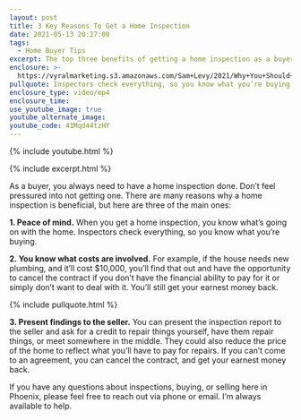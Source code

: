```yaml
---
layout: post
title: 3 Key Reasons To Get a Home Inspection
date: 2021-05-13 20:27:00
tags:
  - Home Buyer Tips
excerpt: The top three benefits of getting a home inspection as a buyer.
enclosure: >-
  https://vyralmarketing.s3.amazonaws.com/Sam+Levy/2021/Why+You+Should+Get+a+Home+Inspection+(1).mp4
pullquote: Inspectors check everything, so you know what you’re buying.
enclosure_type: video/mp4
enclosure_time:
use_youtube_image: true
youtube_alternate_image:
youtube_code: 41Mqd44tzHY
---
```

{% include youtube.html %}

{% include excerpt.html %}

As a buyer, you always need to have a home inspection done. Don’t feel pressured into not getting one. There are many reasons why a home inspection is beneficial, but here are three of the main ones:

**1\. Peace of mind.** When you get a home inspection, you know what’s going on with the home. Inspectors check everything, so you know what you’re buying.

**2\. You know what costs are involved.** For example, if the house needs new plumbing, and it’ll cost $10,000, you’ll find that out and have the opportunity to cancel the contract if you don’t have the financial ability to pay for it or simply don’t want to deal with it. You’ll still get your earnest money back.

{% include pullquote.html %}

**3\. Present findings to the seller.** You can present the inspection report to the seller and ask for a credit to repair things yourself, have them repair things, or meet somewhere in the middle. They could also reduce the price of the home to reflect what you’ll have to pay for repairs. If you can’t come to an agreement, you can cancel the contract, and get your earnest money back.

If you have any questions about inspections, buying, or selling here in Phoenix, please feel free to reach out via phone or email. I’m always available to help.